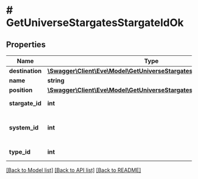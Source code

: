 # # GetUniverseStargatesStargateIdOk

## Properties

Name | Type | Description | Notes
------------ | ------------- | ------------- | -------------
**destination** | [**\Swagger\Client\Eve\Model\GetUniverseStargatesStargateIdDestination**](GetUniverseStargatesStargateIdDestination.md) |  |
**name** | **string** | name string |
**position** | [**\Swagger\Client\Eve\Model\GetUniverseStargatesStargateIdPosition**](GetUniverseStargatesStargateIdPosition.md) |  |
**stargate_id** | **int** | stargate_id integer |
**system_id** | **int** | The solar system this stargate is in |
**type_id** | **int** | type_id integer |

[[Back to Model list]](../../README.md#models) [[Back to API list]](../../README.md#endpoints) [[Back to README]](../../README.md)
